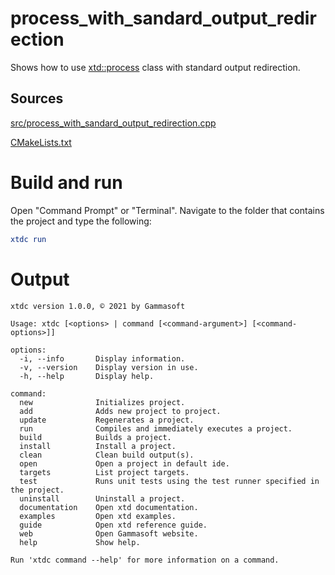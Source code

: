 # process_with_sandard_output_redirection

Shows how to use [xtd::process](../../../../src/xtd.core/include/xtd/diagnostics/process.h) class with standard output redirection.

## Sources

[src/process_with_sandard_output_redirection.cpp](src/process_with_sandard_output_redirection.cpp)

[CMakeLists.txt](CMakeLists.txt)

# Build and run

Open "Command Prompt" or "Terminal". Navigate to the folder that contains the project and type the following:

```cmake
xtdc run
```

# Output

```
xtdc version 1.0.0, © 2021 by Gammasoft

Usage: xtdc [<options> | command [<command-argument>] [<command-options>]]

options:
  -i, --info       Display information.
  -v, --version    Display version in use.
  -h, --help       Display help.

command:
  new              Initializes project.
  add              Adds new project to project.
  update           Regenerates a project.
  run              Compiles and immediately executes a project.
  build            Builds a project.
  install          Install a project.
  clean            Clean build output(s).
  open             Open a project in default ide.
  targets          List project targets.
  test             Runs unit tests using the test runner specified in the project.
  uninstall        Uninstall a project.
  documentation    Open xtd documentation.
  examples         Open xtd examples.
  guide            Open xtd reference guide.
  web              Open Gammasoft website.
  help             Show help.

Run 'xtdc command --help' for more information on a command.
```
